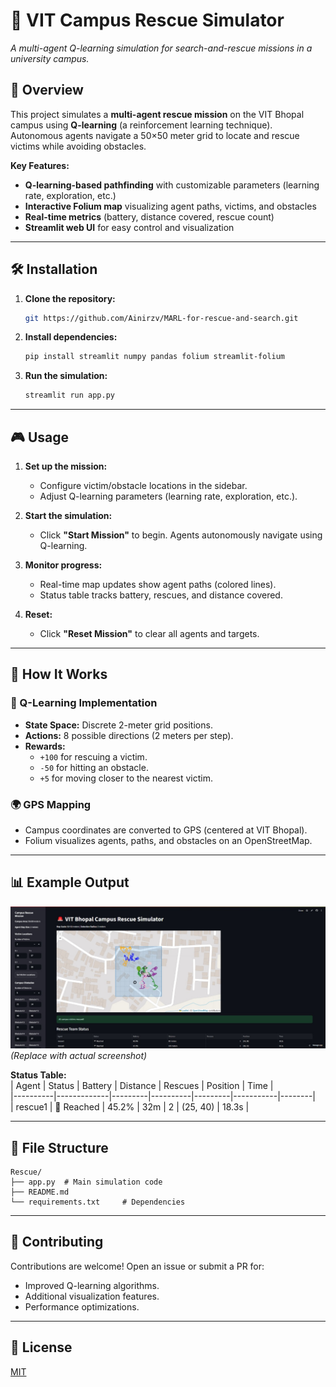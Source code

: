# 🚨 VIT Campus Rescue Simulator  
*A multi-agent Q-learning simulation for search-and-rescue missions in a university campus.*



## 📖 Overview  
This project simulates a **multi-agent rescue mission** on the VIT Bhopal campus using **Q-learning** (a reinforcement learning technique). Autonomous agents navigate a 50×50 meter grid to locate and rescue victims while avoiding obstacles.

**Key Features:**  
- **Q-learning-based pathfinding** with customizable parameters (learning rate, exploration, etc.)  
- **Interactive Folium map** visualizing agent paths, victims, and obstacles  
- **Real-time metrics** (battery, distance covered, rescue count)  
- **Streamlit web UI** for easy control and visualization  

---

## 🛠️ Installation  
1. **Clone the repository:**  
   ```bash
   git https://github.com/Ainirzv/MARL-for-rescue-and-search.git
   ```

2. **Install dependencies:**  
   ```bash
   pip install streamlit numpy pandas folium streamlit-folium
   ```

3. **Run the simulation:**  
   ```bash
   streamlit run app.py
   ```

---

## 🎮 Usage  
1. **Set up the mission:**  
   - Configure victim/obstacle locations in the sidebar.  
   - Adjust Q-learning parameters (learning rate, exploration, etc.).  

2. **Start the simulation:**  
   - Click **"Start Mission"** to begin. Agents autonomously navigate using Q-learning.  

3. **Monitor progress:**  
   - Real-time map updates show agent paths (colored lines).  
   - Status table tracks battery, rescues, and distance covered.  

4. **Reset:**  
   - Click **"Reset Mission"** to clear all agents and targets.  

---

## 🧠 How It Works  
### 🔄 Q-Learning Implementation  
- **State Space:** Discrete 2-meter grid positions.  
- **Actions:** 8 possible directions (2 meters per step).  
- **Rewards:**  
  - `+100` for rescuing a victim.  
  - `-50` for hitting an obstacle.  
  - `+5` for moving closer to the nearest victim.  

### 🌍 GPS Mapping  
- Campus coordinates are converted to GPS (centered at VIT Bhopal).  
- Folium visualizes agents, paths, and obstacles on an OpenStreetMap.  

---

## 📊 Example Output  
![Screenshot](https://github.com/Ainirzv/MARL-for-rescue-and-search/blob/main/marl.jpg) *(Replace with actual screenshot)*  

**Status Table:**  
| Agent    | Status      | Battery | Distance | Rescues | Position  | Time   |  
|----------|-------------|---------|----------|---------|-----------|--------|  
| rescue1  | 🏁 Reached  | 45.2%   | 32m      | 2       | (25, 40)  | 18.3s  |  

---

## 📂 File Structure  
```
Rescue/
├── app.py  # Main simulation code
├── README.md            
└── requirements.txt     # Dependencies 
```

---

## 🤝 Contributing  
Contributions are welcome! Open an issue or submit a PR for:  
- Improved Q-learning algorithms.  
- Additional visualization features.  
- Performance optimizations.  

---

## 📜 License  
[MIT](https://choosealicense.com/licenses/mit/)  



